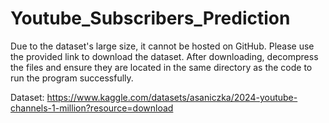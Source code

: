 # Youtube_Subscribers_Prediction
Due to the dataset's large size, it cannot be hosted on GitHub. Please use the provided link to download the dataset. After downloading, decompress the files and ensure they are located in the same directory as the code to run the program successfully.

Dataset: https://www.kaggle.com/datasets/asaniczka/2024-youtube-channels-1-million?resource=download
